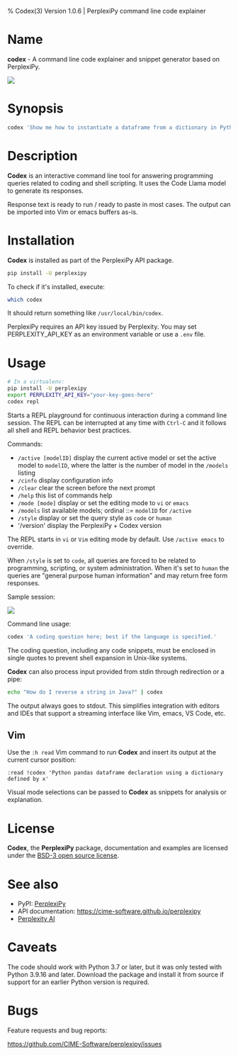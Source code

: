 % Codex(3) Version 1.0.6 | PerplexiPy command line code explainer

Name
====

**codex** - A command line code explainer and snippet generator based on
PerplexiPy.


<img src='https://images2.imgbox.com/57/94/AsI1WSfy_o.png'>


Synopsis
========
```bash
codex 'Show me how to instantiate a dataframe from a dictionary in Python'
```


Description
===========
**Codex** is an interactive command line tool for answering programming queries
related to coding and shell scripting.  It uses the Code Llama model to generate
its responses.

Response text is ready to run / ready to paste in most cases.  The output can
be imported into Vim or emacs buffers as-is.


Installation
============
**Codex** is installed as part of the PerplexiPy API package.

```bash
pip install -U perplexipy
```

To check if it's installed, execute:

```bash
which codex
```

It should return something like `/usr/local/bin/codex`.

PerplexiPy requires an API key issued by Perplexity.  You may set PERPLEXITY_API_KEY
as an environment variable or use a `.env` file.


Usage
=====

```bash
# In a virtualenv:
pip install -U perplexipy
export PERPLEXITY_API_KEY="your-key-goes-here"
codex repl
```

Starts a REPL playground for continuous interaction during a command line
session.  The REPL can be interrupted at any time with `Ctrl-C` and it follows
all shell and REPL behavior best practices.

Commands:

- `/active [modelID]` display the current active model or set the active model
  to `modelID`, where the latter is the number of model in the `/models` listing
- `/cinfo` display configuration info
- `/clear` clear the screen before the next prompt
- `/help` this list of commands help
- `/mode [mode]` display or set the editing mode to `vi` or `emacs`
- `/models` list available models; ordinal ::= `modelID` for `/active`
- `/style` display or set the query style as `code` or `human`
- '/version' display the PerplexiPy + Codex version

The REPL starts in `vi` or `Vim` editing mode by default.  Use `/active emacs`
to override.

When `/style` is set to `code`, all queries are forced to be related to
programming, scripting, or system administration.  When it's set to `human` the
queries are "general purpose human information" and may return free form
responses.

Sample session:

<a href='https://images2.imgbox.com/c4/de/6kQ4aDuA_o.png' target='_blank'>
    <img src='https://images2.imgbox.com/c4/de/6kQ4aDuA_o.png'>
</a>


Command line usage:

```bash
codex 'A coding question here; best if the language is specified.'
```

The coding question, including any code snippets, must be enclosed in single
quotes to prevent shell expansion in Unix-like systems.

**Codex** can also process input provided from stdin through redirection or a
pipe:


```bash
echo "How do I reverse a string in Java?" | codex
```

The output always goes to stdout.  This simplifies integration with editors and
IDEs that support a streaming interface like Vim, emacs, VS Code, etc.


Vim
---
Use the `:h read` Vim command to run **Codex** and insert its output at the
current cursor position:

```vim
:read !codex 'Python pandas dataframe declaration using a dictionary defined by x'
```

Visual mode selections can be passed to **Codex** as snippets for analysis or
explanation.


License
=======
**Codex**, the **PerplexiPy** package, documentation and examples are licensed
under the [BSD-3 open source license](https://github.com/CIME-Software/perplexipy/blob/master/LICENSE.txt).


See also
========
- PyPI:  <a href='https://pipy.org/project/perplexipy' target='_blank'>PerplexiPy</a>
- API documentation:  https://cime-software.github.io/perplexipy
- <a href='https://www.perplexity.ai/' target='_blank'>Perplexity AI</a>


Caveats
=======
The code should work with Python 3.7 or later, but it was only tested with
Python 3.9.16 and later.  Download the package and install it from source if
support for an earlier Python version is required.


Bugs
====
Feature requests and bug reports:

https://github.com/CIME-Software/perplexipy/issues


